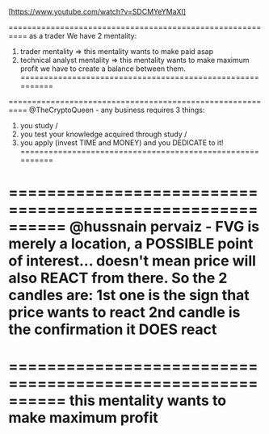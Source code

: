 [https://www.youtube.com/watch?v=SDCMYeYMaXI]


==========================================================
as a trader We have 2 mentality:
1. trader mentality => this mentality wants to make paid asap
2. technical analyst mentality => this mentality wants to make maximum profit
we have to create a balance between them.
==========================================================

==========================================================
@TheCryptoQueen - 
any business requires 3 things: 
1. you study / 
2. you test your knowledge acquired through study / 
3. you apply (invest TIME and MONEY) and you DEDICATE to it!
==========================================================

==========================================================
@hussnain pervaiz - 
FVG is merely a location, a POSSIBLE point of interest...
doesn't mean price will also REACT from there. 
So the 2 candles are: 1st one is the sign that price wants to react
2nd candle is the confirmation it DOES react
==========================================================


==========================================================
this mentality wants to make maximum profit
==========================================================

